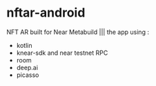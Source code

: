 # nftar-android
NFT AR built for Near Metabuild ||| the app using :
- kotlin
- knear-sdk and near testnet RPC
- room
- deep.ai
- picasso